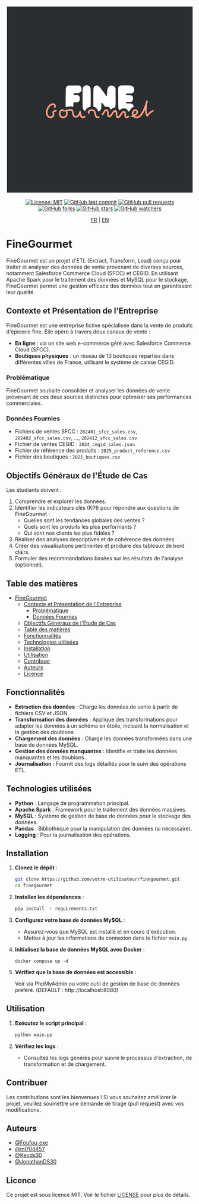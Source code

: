 <div align="center">

![logo finegourmet](./docs/images/logo_finegourmet.png)

[![License: MIT](https://img.shields.io/badge/License-MIT-yellow.svg)](https://opensource.org/licenses/MIT)
[![GitHub last commit](https://img.shields.io/github/last-commit/Foufou-exe/finegourmet)]()
[![GitHub pull requests](https://img.shields.io/github/issues-pr/Foufou-exe/finegourmet)]()
[![GitHub forks](https://img.shields.io/github/forks/Foufou-exe/finegourmet)]()
[![GitHub stars](https://img.shields.io/github/stars/Foufou-exe/finegourmet)]()
[![GitHub watchers](https://img.shields.io/github/watchers/Foufou-exe/finegourmet)]()

</div>

<div align="center">

[FR](./README.fr.md) | [EN](./README.md)

</div>

# FineGourmet

FineGourmet est un projet d'ETL (Extract, Transform, Load) conçu pour traiter et analyser des données de vente provenant de diverses sources, notamment Salesforce Commerce Cloud (SFCC) et CEGID. En utilisant Apache Spark pour le traitement des données et MySQL pour le stockage, FineGourmet permet une gestion efficace des données tout en garantissant leur qualité.

## Contexte et Présentation de l'Entreprise

FineGourmet est une entreprise fictive spécialisée dans la vente de produits d'épicerie fine. Elle opère à travers deux canaux de vente :

- **En ligne** : via un site web e-commerce géré avec Salesforce Commerce Cloud (SFCC).
- **Boutiques physiques** : un réseau de 13 boutiques réparties dans différentes villes de France, utilisant le système de caisse CEGID.

### Problématique

FineGourmet souhaite consolider et analyser les données de vente provenant de ces deux sources distinctes pour optimiser ses performances commerciales.

### Données Fournies

- Fichiers de ventes SFCC : `202401_sfcc_sales.csv`, `202402_sfcc_sales.csv`, ..., `202412_sfcc_sales.csv`
- Fichier de ventes CEGID : `2024_cegid_sales.json`
- Fichier de référence des produits : `2025_product_reference.csv`
- Fichier des boutiques : `2025_boutiques.csv`

## Objectifs Généraux de l'Étude de Cas

Les étudiants doivent :

1. Comprendre et explorer les données.
2. Identifier les indicateurs clés (KPI) pour répondre aux questions de FineGourmet :
   - Quelles sont les tendances globales des ventes ?
   - Quels sont les produits les plus performants ?
   - Qui sont nos clients les plus fidèles ?
3. Réaliser des analyses descriptives et de cohérence des données.
4. Créer des visualisations pertinentes et produire des tableaux de bord clairs.
5. Formuler des recommandations basées sur les résultats de l'analyse (optionnel).

## Table des matières

- [FineGourmet](#finegourmet)
  - [Contexte et Présentation de l'Entreprise](#contexte-et-présentation-de-lentreprise)
    - [Problématique](#problématique)
    - [Données Fournies](#données-fournies)
  - [Objectifs Généraux de l'Étude de Cas](#objectifs-généraux-de-létude-de-cas)
  - [Table des matières](#table-des-matières)
  - [Fonctionnalités](#fonctionnalités)
  - [Technologies utilisées](#technologies-utilisées)
  - [Installation](#installation)
  - [Utilisation](#utilisation)
  - [Contribuer](#contribuer)
  - [Auteurs](#auteurs)
  - [Licence](#licence)

## Fonctionnalités

- **Extraction des données** : Charge les données de vente à partir de fichiers CSV et JSON.
- **Transformation des données** : Applique des transformations pour adapter les données à un schéma en étoile, incluant la normalisation et la gestion des doublons.
- **Chargement des données** : Charge les données transformées dans une base de données MySQL.
- **Gestion des données manquantes** : Identifie et traite les données manquantes et les doublons.
- **Journalisation** : Fournit des logs détaillés pour le suivi des opérations ETL.

## Technologies utilisées

- **Python** : Langage de programmation principal.
- **Apache Spark** : Framework pour le traitement des données massives.
- **MySQL** : Système de gestion de base de données pour le stockage des données.
- **Pandas** : Bibliothèque pour la manipulation des données (si nécessaire).
- **Logging** : Pour la journalisation des opérations.

## Installation

1. **Clonez le dépôt** :

   ```bash
   git clone https://github.com/votre-utilisateur/finegourmet.git
   cd finegourmet
   ```

2. **Installez les dépendances** :

   ```bash
   pip install -r requirements.txt
   ```

3. **Configurez votre base de données MySQL** :

   - Assurez-vous que MySQL est installé et en cours d'exécution.
   - Mettez à jour les informations de connexion dans le fichier `main.py`.

4. **Initialisez la base de données MySQL avec Docker** :
   ```docker
   docker compose up -d
   ```

5. **Vérifiez que la base de données est accessible** :

   Voir via PhpMyAdmin ou votre outil de gestion de base de données préféré. 
   (DEFAULT : http://localhost:8080)

## Utilisation

1. **Exécutez le script principal** :

   ```bash
   python main.py
   ```

2. **Vérifiez les logs** :
   - Consultez les logs générés pour suivre le processus d'extraction, de transformation et de chargement.

## Contribuer

Les contributions sont les bienvenues ! Si vous souhaitez améliorer le projet, veuillez soumettre une demande de tirage (pull request) avec vos modifications.

## Auteurs

- [@Foufou-exe](https://github.com/Foufou-exe)
- [@ml704457](https://github.com/ml704457)
- [@Keods30](https://github.com/Keods30)
- [@JonathanDS30](https://github.com/JonathanDS30)

## Licence

Ce projet est sous licence MIT. Voir le fichier [LICENSE](LICENSE) pour plus de détails.
